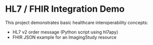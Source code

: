 # HL7 / FHIR Integration Demo

This project demonstrates basic healthcare interoperability concepts:
- HL7 v2 order message (Python script using hl7apy)
- FHIR JSON example for an ImagingStudy resource
